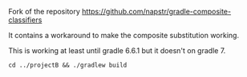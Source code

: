 Fork of the repository https://github.com/napstr/gradle-composite-classifiers

It contains a workaround to make the composite substitution working.

This is working at least until gradle 6.6.1 but it doesn't on gradle 7.


`cd ../projectB && ./gradlew build`


